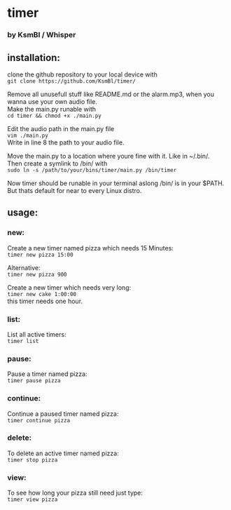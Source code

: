 # timer  
### by KsmBl / Whisper  

## installation:  
clone the github repository to your local device with  
`git clone https://github.com/KsmBl/timer/`  
  
Remove all unusefull stuff like README.md or the alarm.mp3, when you wanna use your own audio file.  
Make the main.py runable with  
`cd timer && chmod +x ./main.py`  

Edit the audio path in the main.py file  
`vim ./main.py`  
Write in line 8 the path to your audio file.  
  
Move the main.py to a location where youre fine with it. Like in ~/.bin/.  
Then create a symlink to /bin/ with  
`sudo ln -s /path/to/your/bins/timer/main.py /bin/timer`  
  
Now timer should be runable in your terminal aslong /bin/ is in your $PATH. But thats default for near to every Linux distro.  
  
## usage:  
### new:  
Create a new timer named pizza which needs 15 Minutes:  
`timer new pizza 15:00`  
  
Alternative:  
`timer new pizza 900`  
  
Create a new timer which needs very long:  
`timer new cake 1:00:00`  
this timer needs one hour.  
  
### list:  
List all active timers:  
`timer list`  
  
### pause:  
Pause a timer named pizza:  
`timer pause pizza`  
  
### continue:  
Continue a paused timer named pizza:  
`timer continue pizza`  
  
### delete:  
To delete an active timer named pizza:  
`timer stop pizza`  
  
### view:  
To see how long your pizza still need just type:  
`timer view pizza`  
